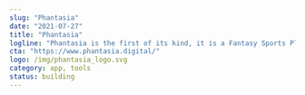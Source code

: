 ```yaml
---
slug: "Phantasia"
date: "2021-07-27"
title: "Phantasia"
logline: "Phantasia is the first of its kind, it is a Fantasy Sports Platform that leverages blockchain technology, bringing the benefits of blockchain to the end users. The application allows users to play their favorite fantasy sports games while betting against their friends."
cta: "https://www.phantasia.digital/"
logo: /img/phantasia_logo.svg
category: app, tools
status: building
---
```

